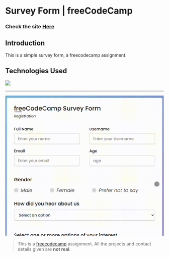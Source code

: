 # Survey Form | freeCodeCamp

### Check the site [Here](https://survey-form-sepia.vercel.app/ " Survey-form")

## Introduction
This is a simple survey form, a freecodecamp assignment.

## Technologies Used
<div>
	<a href="https://skillicons.dev">
		<img src="https://skillicons.dev/icons?i=nextjs,ts,sass" />
	</a>
</div>

------------

[![survey-form2.gif](https://raw.githubusercontent.com/FedeHide/survey-form/main/public/assets/survey-form2.gif)](https://survey-form-sepia.vercel.app/)

> This is a [freecodecamp](http://https://www.freecodecamp.org/learn/ "freecodecamp") assignment. All the projects and contact details given are **not real**.

